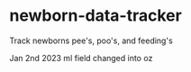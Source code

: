 # newborn-data-tracker
Track newborns pee's, poo's, and feeding's

Jan 2nd 2023 ml field changed into oz